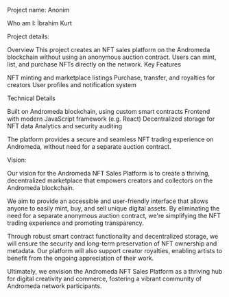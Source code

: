 Project name: Anonim

Who am I: İbrahim Kurt

Project details: 

Overview
This project creates an NFT sales platform on the Andromeda blockchain without using an anonymous auction contract. Users can mint, list, and purchase NFTs directly on the network.
Key Features

NFT minting and marketplace listings
Purchase, transfer, and royalties for creators
User profiles and notification system

Technical Details

Built on Andromeda blockchain, using custom smart contracts
Frontend with modern JavaScript framework (e.g. React)
Decentralized storage for NFT data
Analytics and security auditing

The platform provides a secure and seamless NFT trading experience on Andromeda, without need for a separate auction contract.

Vision: 

Our vision for the Andromeda NFT Sales Platform is to create a thriving, decentralized marketplace that empowers creators and collectors on the Andromeda blockchain. 

We aim to provide an accessible and user-friendly interface that allows anyone to easily mint, buy, and sell unique digital assets. By eliminating the need for a separate anonymous auction contract, we're simplifying the NFT trading experience and promoting transparency.

Through robust smart contract functionality and decentralized storage, we will ensure the security and long-term preservation of NFT ownership and metadata. Our platform will also support creator royalties, enabling artists to benefit from the ongoing appreciation of their work.

Ultimately, we envision the Andromeda NFT Sales Platform as a thriving hub for digital creativity and commerce, fostering a vibrant community of Andromeda network participants.

